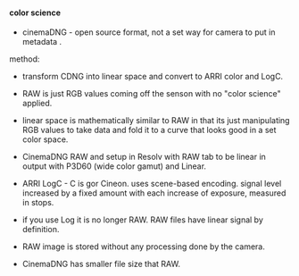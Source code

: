 #### color science  
* cinemaDNG - open source format, not a set way for camera to put in metadata .  

method:  
* transform CDNG into linear space and convert to ARRI color and LogC.  
* RAW is just RGB values coming off the senson with no "color science" applied.  
* linear space is mathematically similar to RAW in that its just manipulating RGB values to take data and fold it to a curve that looks good in a set color space.  
* CinemaDNG RAW and setup in Resolv with RAW tab to be linear in output with P3D60 (wide color gamut) and Linear.  

* ARRI LogC -  C is gor Cineon.  uses scene-based encoding.  signal level increased by a fixed amount with each increase of exposure, measured in stops.

* if you use Log it is no longer RAW.  RAW files have linear signal by definition.  
* RAW image is stored without any processing done by the camera.  
* CinemaDNG has smaller file size that RAW.  
